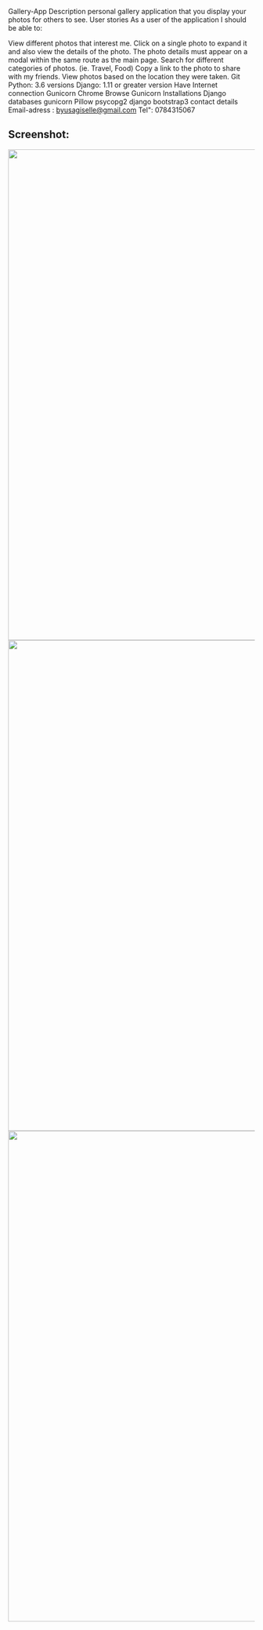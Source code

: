 Gallery-App
Description
personal gallery application that you display your photos for others to see.
User stories
As a user of the application I should be able to:

View different photos that interest me.
Click on a single photo to expand it and also view the details of the photo. The photo details must appear on a modal within the same route as the main page.
Search for different categories of photos. (ie. Travel, Food)
Copy a link to the photo to share with my friends.
View photos based on the location they were taken.
Git
Python: 3.6 versions
Django: 1.11 or greater version
Have Internet connection
Gunicorn
Chrome Browse
Gunicorn
Installations
Django
databases
gunicorn
Pillow
psycopg2
django bootstrap3
contact details
Email-adress : byusagiselle@gmail.com
Tel": 0784315067
## Screenshot:
<img src="nav.png" width="1000">
<img src="body.png" width="1000">
<img src="copy.png" width="1000">